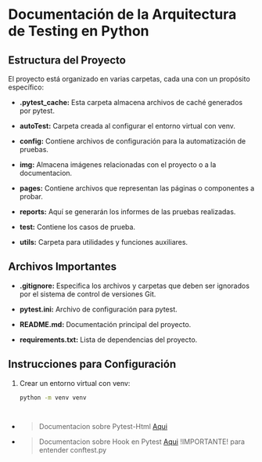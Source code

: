 # Documentación de la Arquitectura de Testing en Python

## Estructura del Proyecto

El proyecto está organizado en varias carpetas, cada una con un propósito específico:

- **.pytest_cache:** Esta carpeta almacena archivos de caché generados por pytest.

- **autoTest:** Carpeta creada al configurar el entorno virtual con venv.

- **config:** Contiene archivos de configuración para la automatización de pruebas.

- **img:** Almacena imágenes relacionadas con el proyecto o a la documentacion.

- **pages:** Contiene archivos que representan las páginas o componentes a probar.

- **reports:** Aquí se generarán los informes de las pruebas realizadas.

- **test:** Contiene los casos de prueba.

- **utils:** Carpeta para utilidades y funciones auxiliares.

## Archivos Importantes

- **.gitignore:** Especifica los archivos y carpetas que deben ser ignorados por el sistema de control de versiones Git.

- **pytest.ini:** Archivo de configuración para pytest.

- **README.md:** Documentación principal del proyecto.

- **requirements.txt:** Lista de dependencias del proyecto.

## Instrucciones para Configuración

1. Crear un entorno virtual con venv:

   ```bash
   python -m venv venv




- > Documentacion sobre Pytest-Html [Aqui](https://pytest-html.readthedocs.io/en/latest/user_guide.html#ansi-codes)

- > Documentacion sobre Hook en Pytest [Aqui](https://pytest.org/en/7.4.x/how-to/writing_plugins.html#pytest-hook-reference) !IMPORTANTE! para entender conftest.py